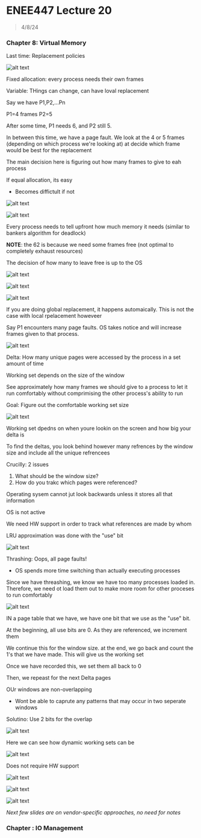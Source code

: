 # ENEE447 Lecture 20  

> 4/8/24

### Chapter 8: Virtual Memory  

Last time: Replacement policies  

![alt text](img/Lecture20/image.png)  

Fixed allocation: every process needs their own frames  

Variable: THings can change, can have loval replacement  

Say we have P1,P2,...Pn

P1=4 frames
P2=5

After some time, P1 needs 6, and P2 still 5. 

In between this time, we have a page fault. We look at the 4 or 5 frames (depending on which process we're looking at) at decide which frame would be best for the replacement  

The main decision here is figuring out how many frames to give to eah process

If equal allocation, its easy
* Becomes diffictult if not  

![alt text](img/Lecture20/image-1.png)  

![alt text](img/Lecture20/image-2.png)  

Every process needs to tell upfront how much memory it needs (similar to bankers algorithm for deadlock)  

**NOTE**: the 62 is because we need some frames free (not optimal to completely exhaust resources)  

The decision of how many to leave free is up to the OS  

![alt text](img/Lecture20/image-3.png)  

![alt text](img/Lecture20/image-4.png)  

![alt text](img/Lecture20/image-5.png)  

If you are doing global replacement, it happens automaically. This is not the case with local rpelacement howeveer  

Say P1 encounters many page faults. OS takes notice and will increase frames given to that process.  

![alt text](img/Lecture20/image-6.png)  

Delta: How many unique pages were accessed by the process in a set amount of time  

Working set depends on the size of the window  

See approximately how many frames we should give to a process to let it run comfortably without comprimising the other process's ability to run  

Goal: Figure out the comfortable working set size  

![alt text](img/Lecture20/image-7.png)  

Working set dpedns on when youre lookin on the screen and how big your delta is  

To find the deltas, you look behind however many refrences by the window size and include all the unique refrencees  

Crucilly:  2 issues
1. What should be the window size? 
2. How do you trakc which pages were referenced?  

Operating sysem cannot jut look backwards unless it stores all that information  

OS is not active  

We need HW support in order to track what references are made by whom  

LRU approximation was done with the "use" bit  

![alt text](img/Lecture20/image-8.png)  

Thrashing: Oops, all page faults!
* OS spends more time switching than actually executing processes  

Since we have threashing, we know we have too many processes loaded in. Therefore, we need ot load them out to make more room for other proceses to run comfortably  

![alt text](img/Lecture20/image-9.png)  

IN a page table that we have, we have one bit that we use as the "use" bit.  

At the beginning, all use bits are 0. As they are referenced, we increment them  

We continue this for the window size. at the end, we go back and count the 1's that we have made. This will give us the working set  

Once we have recorded this, we set them all back to 0  

Then, we repeast for the next Delta pages  

OUr windows are non-overlapping  
* Wont be able to caprute any patterns that may occur in two seperate windows  

Solutino: Use 2 bits for the overlap  

![alt text](img/Lecture20/image-10.png)  

Here we can see how dynamic working sets can be  

![alt text](img/Lecture20/image-11.png)  

Does not require HW support  

![alt text](img/Lecture20/image-12.png)  

![alt text](img/Lecture20/image-13.png)  

![alt text](img/Lecture20/image-14.png)  

*Next few slides are on vendor-specific approaches, no need for notes*  

### Chapter : IO Management  

